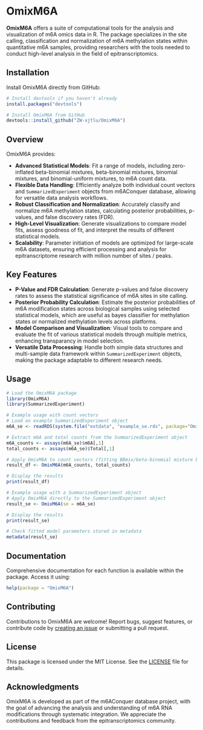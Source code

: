 # OmixM6A

**OmixM6A** offers a suite of computational tools for the analysis and visualization of m6A omics data in R. The package specializes in the site calling, classification and normalization of m6A methylation states within quantitative m6A samples, providing researchers with the tools needed to conduct high-level analysis in the field of epitranscriptomics.

## Installation

Install OmixM6A directly from GitHub:

```r
# Install devtools if you haven't already
install.packages("devtools")

# Install OmixM6A from GitHub
devtools::install_github("ZW-xjtlu/OmixM6A")
```

## Overview

OmixM6A provides:

- **Advanced Statistical Models**: Fit a range of models, including zero-inflated beta-binomial mixtures, beta-binomial mixtures, binomial mixtures, and binomial-uniform mixtures, to m6A count data.
- **Flexible Data Handling**: Efficiently analyze both individual count vectors and `SummarizedExperiment` objects from m6AConquer database, allowing for versatile data analysis workflows.
- **Robust Classification and Normalization**: Accurately classify and normalize m6A methylation states, calculating posterior probabilities, p-values, and false discovery rates (FDR).
- **High-Level Visualization**: Generate visualizations to compare model fits, assess goodness of fit, and interpret the results of different statistical models.
- **Scalability**: Parameter initiation of models are optimized for large-scale m6A datasets, ensuring efficient processing and analysis for epitranscriptome research with million number of sites / peaks.

## Key Features

- **P-Value and FDR Calculation**: Generate p-values and false discovery rates to assess the statistical significance of m6A sites in site calling.
- **Posterior Probability Calculation**: Estimate the posterior probabilities of m6A modification states across biological samples using selected statistical models, which are useful as bayes classifier for methylation states or normalized methylation levels across platforms.
- **Model Comparison and Visualization**: Visual tools to compare and evaluate the fit of various statistical models through multiple metrics, enhancing transparancy in model selection.
- **Versatile Data Processing**: Handle both simple data structures and multi-sample data framework within `SummarizedExperiment` objects, making the package adaptable to different research needs.

## Usage

```r
# Load the OmixM6A package
library(OmixM6A)
library(SummarizedExperiment)

# Example usage with count vectors
# Load an example SummarizedExperiment object
m6A_se <- readRDS(system.file("extdata", "example_se.rds", package="OmixM6A"))

# Extract m6A and total counts from the SummarizedExperiment object
m6A_counts <- assays(m6A_se)$m6A[,1]
total_counts <- assays(m6A_se)$Total[,1]

# Apply OmixM6A to count vectors (fitting BBmix/beta-binomial mixture by default)
result_df <- OmixM6A(m6A_counts, total_counts)

# Display the results
print(result_df)

# Example usage with a SummarizedExperiment object
# Apply OmixM6A directly to the SummarizedExperiment object
result_se <- OmixM6A(se = m6A_se)

# Display the results
print(result_se)

# Check fitted model parameters stored in metadata
metadata(result_se)
```
## Documentation

Comprehensive documentation for each function is available within the package. Access it using:

```r
help(package = "OmixM6A")
```

## Contributing

Contributions to OmixM6A are welcome! Report bugs, suggest features, or contribute code by [creating an issue](https://github.com/ZW-xjtlu/OmixM6A/issues) or submitting a pull request.

## License

This package is licensed under the MIT License. See the [LICENSE](https://github.com/ZW-xjtlu/OmixM6A/blob/main/LICENSE) file for details.

## Acknowledgments

OmixM6A is developed as part of the m6AConquer database project, with the goal of advancing the analysis and understanding of m6A RNA modifications through systematic integration. We appreciate the contributions and feedback from the epitranscriptomics community.
